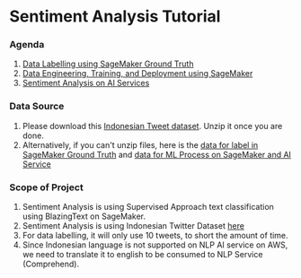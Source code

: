 # Sentiment Analysis Tutorial

### Agenda
1. [Data Labelling using SageMaker Ground Truth](docs/DataLabelling.md)
2. [Data Engineering, Training, and Deployment using SageMaker](docs/DevelopmentSM.md)
3. [Sentiment Analysis on AI Services](docs/AIServices.md)

### Data Source
1. Please download this [Indonesian Tweet dataset](files/SentimentAnalysis-IndonesiaData.zip). Unzip it once you are done.
2. Alternatively, if you can't unzip files, here is the [data for label in SageMaker Ground Truth](files/IndonesianTweetUnlabelled) and [data for ML Process on SageMaker and AI Service](files/IndonesianTweetLabelled)

### Scope of Project
1. Sentiment Analysis is using Supervised Approach text classification using BlazingText on SageMaker.
2. Sentiment Analysis is using Indonesian Twitter Dataset [here](http://ridi.staff.ugm.ac.id/2019/03/06/indonesia-sentiment-analysis-dataset/)
3. For data labelling, it will only use 10 tweets, to short the amount of time.
4. Since Indonesian language is not supported on NLP AI service on AWS, we need to translate it to english to be consumed to NLP Service (Comprehend).